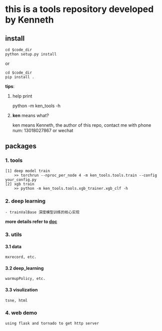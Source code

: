 # this is a tools repository developed by Kenneth
## install
    cd $code_dir
    python setup.py install
or

    cd $code_dir
    pip install .

**tips**: 

1. help print
   
    
    python -m ken_tools -h    
       
2. **ken** means what?
    
    ken means Kenneth, the author of this repo, contact me with phone num: 13018027867 or wechat
    
## packages
### 1. tools
    [1] deep model train
        >> torchrun --nproc_per_node 4 -m ken_tools.tools.train --config your_config.py
    [2] xgb train
        >> python -m ken_tools.tools.xgb_trainer.xgb_clf -h
    
### 2. deep learning
    - trainValBase 深度模型训练的核心实现
 **more details refer to [doc](./docs/deep_learning.md)**
 
### 3. utils
#### 3.1 data
    mxrecord, etc.
#### 3.2 deep_learning
    warmupPolicy, etc.
#### 3.3 visulization 
    tsne, html
    
### 4. web demo
    using flask and tornado to get http server
    
        


